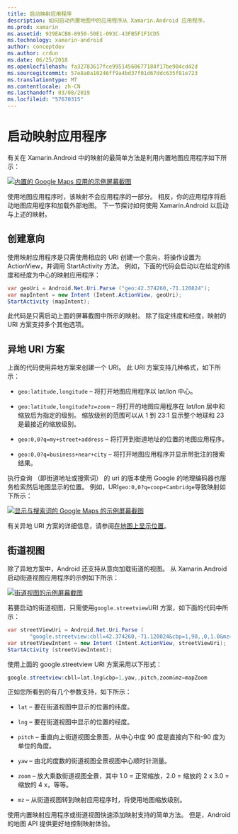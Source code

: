 ```yaml
---
title: 启动映射应用程序
description: 如何启动内置地图中的应用程序从 Xamarin.Android 应用程序。
ms.prod: xamarin
ms.assetid: 929EACB8-8950-50E1-093C-43FB5F1F1CD5
ms.technology: xamarin-android
author: conceptdev
ms.author: crdun
ms.date: 06/25/2018
ms.openlocfilehash: fa32783617fce99514560677184f17be904cd42d
ms.sourcegitcommit: 57e8a0a10246ff9a4bd37f01d67ddc635f81e723
ms.translationtype: MT
ms.contentlocale: zh-CN
ms.lasthandoff: 03/08/2019
ms.locfileid: "57670315"
---
```

# <a name="launching-the-maps-application"></a>启动映射应用程序

有关在 Xamarin.Android 中的映射的最简单方法是利用内置地图应用程序如下所示：

[![内置的 Google Maps 应用的示例屏幕截图](maps-application-images/01-mapsapplication.png)](maps-application-images/01-mapsapplication.png#lightbox)

使用地图应用程序时，该映射不会应用程序的一部分。 相反，你的应用程序将启动地图应用程序和加载外部地图。 下一节探讨如何使用 Xamarin.Android 以启动与上述的映射。


## <a name="creating-the-intent"></a>创建意向

使用映射应用程序是只需使用相应的 URI 创建一个意向，将操作设置为 ActionView，并调用 StartActivity 方法。 例如，下面的代码会启动以在给定的纬度和经度为中心的映射应用程序：

```csharp
var geoUri = Android.Net.Uri.Parse ("geo:42.374260,-71.120824");
var mapIntent = new Intent (Intent.ActionView, geoUri);
StartActivity (mapIntent);
```

此代码是只需启动上面的屏幕截图中所示的映射。 除了指定纬度和经度，映射的 URI 方案支持多个其他选项。


## <a name="geo-uri-scheme"></a>异地 URI 方案

上面的代码使用异地方案来创建一个 URI。 此 URI 方案支持几种格式，如下所示：

-   `geo:latitude,longitude` &ndash; 将打开地图应用程序以 lat/lon 中心。 

-   `geo:latitude,longitude?z=zoom` &ndash; 将打开的地图应用程序在 lat/lon 居中和缩放后为指定的级别。 缩放级别的范围可以从 1 到 23:1 显示整个地球和 23 是最接近的缩放级别。

-   `geo:0,0?q=my+street+address` &ndash; 将打开到街道地址的位置的地图应用程序。 

-   `geo:0,0?q=business+near+city` &ndash; 将打开地图应用程序并显示带批注的搜索结果。 


执行查询 （即街道地址或搜索词） 的 uri 的版本使用 Google 的地理编码器也服务检索然后地图显示的位置。 例如，URI`geo:0,0?q=coop+Cambridge`导致映射如下所示：

[![显示与搜索词的 Google Maps 的示例屏幕截图](maps-application-images/02-mapsearch.png)](maps-application-images/02-mapsearch.png#lightbox)



有关异地 URI 方案的详细信息，请参阅[在地图上显示位置](https://developer.android.com/guide/components/intents-common.html#Maps)。


## <a name="street-view"></a>街道视图

除了异地方案中，Android 还支持从意向加载街道的视图。 从 Xamarin.Android 启动街道视图应用程序的示例如下所示：

[![街道视图的示例屏幕截图](maps-application-images/03-streetview.png)](maps-application-images/03-streetview.png#lightbox)

若要启动的街道视图，只需使用`google.streetview`URI 方案，如下面的代码中所示：

```csharp
var streetViewUri = Android.Net.Uri.Parse (
       "google.streetview:cbll=42.374260,-71.120824&cbp=1,90,,0,1.0&mz=20");  
var streetViewIntent = new Intent (Intent.ActionView, streetViewUri);  
StartActivity (streetViewIntent);
```

使用上面的 google.streetview URI 方案采用以下形式：

```csharp
google.streetview:cbll=lat,lng&cbp=1,yaw,,pitch,zoom&mz=mapZoom
```

正如您所看到的有几个参数支持，如下所示：

-   `lat` &ndash; 要在街道视图中显示的位置的纬度。

-   `lng` &ndash; 要在街道视图中显示的位置的经度。

-   `pitch` &ndash; 垂直向上街道视图全景图，从中心中度 90 度是直接向下和-90 度为单位的角度。

-   `yaw` &ndash; 由北的度数的街道视图全景视图中心顺时针测量。

-   `zoom` &ndash; 放大乘数街道视图全景，其中 1.0 = 正常缩放，2.0 = 缩放的 2 x 3.0 = 缩放的 4 x，等等。

-   `mz` &ndash; 从街道视图转到映射应用程序时，将使用地图缩放级别。


使用内置映射应用程序或街道视图快速添加映射支持的简单方法。 但是，Android 的地图 API 提供更好地控制映射体验。
